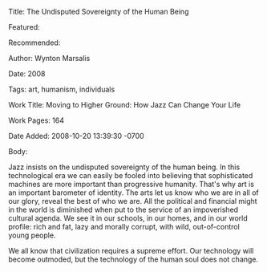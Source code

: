 Title: The Undisputed Sovereignty of the Human Being

Featured: 

Recommended: 

Author: Wynton Marsalis

Date: 2008

Tags: art, humanism, individuals

Work Title: Moving to Higher Ground: How Jazz Can Change Your Life

Work Pages:  164

Date Added: 2008-10-20 13:39:30 -0700

Body:

Jazz insists on the undisputed sovereignty of the human being. In this technological era we can easily be fooled into believing that sophisticated machines are more important than progressive humanity. That's why art is an important barometer of identity. The arts let us know who we are in all of our glory, reveal the best of who we are. All the political and financial might in the world is diminished when put to the service of an impoverished cultural agenda. We see it in our schools, in our homes, and in our world profile: rich and fat, lazy and morally corrupt, with wild, out-of-control young people. 

We all know that civilization requires a supreme effort. Our technology will become outmoded, but the technology of the human soul does not change.

